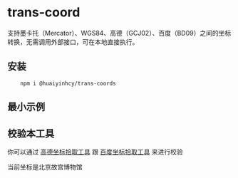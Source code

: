 # trans-coord

支持墨卡托（Mercator）、WGS84、高德（GCJ02）、百度（BD09）之间的坐标转换，无需调用外部接口，可在本地直接执行。

## 安装

```shell
    npm i @huaiyinhcy/trans-coords
```

## 最小示例

<demo vue="../demos/trans-coord/minimal.vue" />

## 校验本工具

你可以通过
[高德坐标拾取工具](https://lbs.amap.com/tools/picker)
跟
[百度坐标拾取工具](https://api.map.baidu.com/lbsapi/getpoint/index.html)
来进行校验

当前坐标是北京故宫博物馆

<demo vue="../demos/trans-coord/validate.vue" />
